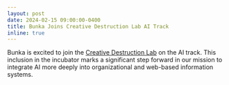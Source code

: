 ```yaml
---
layout: post
date: 2024-02-15 09:00:00-0400
title: Bunka Joins Creative Destruction Lab AI Track
inline: true
---
```


Bunka is excited to join the [Creative Destruction Lab](https://www.creativedestructionlab.com/) on the AI track. This inclusion in the incubator marks a significant step forward in our mission to integrate AI more deeply into organizational and web-based information systems.
